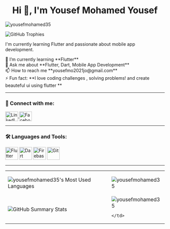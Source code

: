<h1 align="center">Hi 👋, I'm Yousef Mohamed Yousef</h1>

<p>
  <img src="https://komarev.com/ghpvc/?username=yousefmohamed35&label=Profile%20views&color=0e75b6&style=flat" alt="yousefmohamed35" />
</p>
 <img src="https://github-profile-trophy.vercel.app/?username=your-github-username&theme=onedark&no-frame=true&column=8&row=1" alt="GitHub Trophies">

<p >
  I'm currently learning Flutter and passionate about mobile app development.
</p>

<p >
  🌱 I’m currently learning **Flutter** <br>
  💬 Ask me about **Flutter, Dart, Mobile App Development** <br>
  📫 How to reach me **yousefmo2021jo@gmail.com** <br>
  ⚡ Fun fact: **I love coding challenges , solving problems! and create beauteful ui using flutter **
</p>

---

### 🔗 Connect with me:
<p>
  <a href="https://linkedin.com/in/youssef-mohammed-378a82253" target="blank">
    <img align="center" src="https://cdn.jsdelivr.net/gh/devicons/devicon/icons/linkedin/linkedin-original.svg" alt="LinkedIn" height="30" width="40" />
  </a>
  <a href="https://www.facebook.com/profile.php?id=100050107401895&mibextid=ZbWKwL" target="blank">
    <img align="center" src="https://cdn.jsdelivr.net/gh/devicons/devicon/icons/facebook/facebook-original.svg" alt="Facebook" height="30" width="40" />
  </a>
</p>

---

### 🛠 Languages and Tools:
<p>
  <img src="https://cdn.jsdelivr.net/gh/devicons/devicon/icons/flutter/flutter-original.svg" alt="Flutter" width="40" height="40"/>
  <img src="https://cdn.jsdelivr.net/gh/devicons/devicon/icons/dart/dart-original.svg" alt="Dart" width="40" height="40"/>
  <img src="https://cdn.jsdelivr.net/gh/devicons/devicon/icons/firebase/firebase-plain.svg" alt="Firebase" width="40" height="40"/>
  <img src="https://cdn.jsdelivr.net/gh/devicons/devicon/icons/git/git-original.svg" alt="Git" width="40" height="40"/>
</p>


---
<table align="center">
  <tr>
    <td>
      <p>
  <img src="https://github-readme-stats.vercel.app/api/top-langs/?username=yousefmohamed35&layout=compact&langs_count=8&theme=light" alt="yousefmohamed35's Most Used Languages" />
</p>
    </td>
     <td>
      
<p>
  <img src="https://github-readme-stats.vercel.app/api?username=yousefmohamed35&show_icons=true&locale=en" alt="yousefmohamed35" />
</p>
    </td>
   
  </tr>
  <tr>
    <td>
      <p >
<img src="https://github-profile-summary-cards.vercel.app/api/cards/stats?username=your-github-username&theme=github_dark" alt="GitHub Summary Stats">
</p>
    </td>
    <td>
  
  <img src="https://github-readme-streak-stats.herokuapp.com/?user=yousefmohamed35&" alt="yousefmohamed35" />


    </td>
  </tr>
</table>







